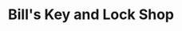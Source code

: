 ---
title: "Bill's Key and Lock Shop"
url: /bloomington/bills-key-and-lock-shop/
shop: locksmith
---